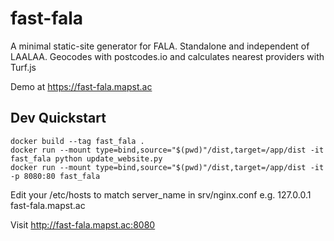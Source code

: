 # fast-fala

A minimal static-site generator for FALA. Standalone and independent of LAALAA.
Geocodes with postcodes.io and calculates nearest providers with Turf.js 

Demo at https://fast-fala.mapst.ac


## Dev Quickstart

    docker build --tag fast_fala .
    docker run --mount type=bind,source="$(pwd)"/dist,target=/app/dist -it fast_fala python update_website.py
    docker run --mount type=bind,source="$(pwd)"/dist,target=/app/dist -it -p 8080:80 fast_fala

Edit your /etc/hosts to match server_name in srv/nginx.conf
e.g. 127.0.0.1 fast-fala.mapst.ac

Visit http://fast-fala.mapst.ac:8080
